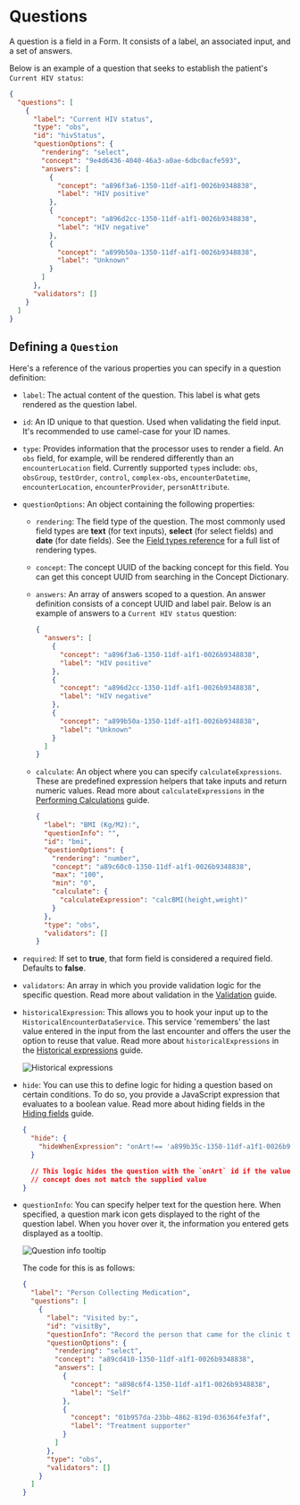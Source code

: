 # Questions

A question is a field in a Form. It consists of a label, an associated input, and a set of answers.

Below is an example of a question that seeks to establish the patient's `Current HIV status`:

```json copy
{
  "questions": [
    {
      "label": "Current HIV status",
      "type": "obs",
      "id": "hivStatus",
      "questionOptions": {
        "rendering": "select",
        "concept": "9e4d6436-4040-46a3-a0ae-6dbc0acfe593",
        "answers": [
          {
            "concept": "a896f3a6-1350-11df-a1f1-0026b9348838",
            "label": "HIV positive"
          },
          {
            "concept": "a896d2cc-1350-11df-a1f1-0026b9348838",
            "label": "HIV negative"
          },
          {
            "concept": "a899b50a-1350-11df-a1f1-0026b9348838",
            "label": "Unknown"
          }
        ]
      },
      "validators": []
    }
  ]
}
```

## Defining a `Question`

Here's a reference of the various properties you can specify in a question definition:

- `label`: The actual content of the question. This label is what gets rendered as the question label.
- `id`: An ID unique to that question. Used when validating the field input. It's recommended to use camel-case for your ID names.
- `type`: Provides information that the processor uses to render a field. An `obs` field, for example, will be rendered differently than an `encounterLocation` field. Currently supported `type`s include: `obs`, `obsGroup`, `testOrder`, `control`, `complex-obs`, `encounterDatetime`, `encounterLocation`, `encounterProvider`, `personAttribute`.

- `questionOptions`: An object containing the following properties:

  - `rendering`: The field type of the question. The most commonly used field types are **text** (for text inputs), **select** (for select fields) and **date** (for date fields). See the [Field types reference](/docs/field-types-reference) for a full list of rendering types.
  - `concept`: The concept UUID of the backing concept for this field. You can get this concept UUID from searching in the Concept Dictionary.
  - `answers`: An array of answers scoped to a question. An answer definition consists of a concept UUID and label pair. Below is an example of answers to a `Current HIV status` question:

    ```json copy
    {
      "answers": [
        {
          "concept": "a896f3a6-1350-11df-a1f1-0026b9348838",
          "label": "HIV positive"
        },
        {
          "concept": "a896d2cc-1350-11df-a1f1-0026b9348838",
          "label": "HIV negative"
        },
        {
          "concept": "a899b50a-1350-11df-a1f1-0026b9348838",
          "label": "Unknown"
        }
      ]
    }
    ```

  - `calculate`: An object where you can specify `calculateExpressions`. These are predefined expression helpers that take inputs and return numeric values. Read more about `calculateExpressions` in the [Performing Calculations](/docs/performing-calculations) guide.

    ```json copy
    {
      "label": "BMI (Kg/M2):",
      "questionInfo": "",
      "id": "bmi",
      "questionOptions": {
        "rendering": "number",
        "concept": "a89c60c0-1350-11df-a1f1-0026b9348838",
        "max": "100",
        "min": "0",
        "calculate": {
          "calculateExpression": "calcBMI(height,weight)"
        }
      },
      "type": "obs",
      "validators": []
    }
    ```

- `required`: If set to **true**, that form field is considered a required field. Defaults to **false**.
- `validators`: An array in which you provide validation logic for the specific question. Read more about validation in the [Validation](/docs/validation) guide.
- `historicalExpression`: This allows you to hook your input up to the `HistoricalEncounterDataService`. This service 'remembers' the last value entered in the input from the last encounter and offers the user the option to reuse that value. Read more about `historicalExpressions` in the [Historical expressions](/docs/historical-expressions) guide.

  ![Historical expressions](/screens/historical-expressions.webp)

- `hide`: You can use this to define logic for hiding a question based on certain conditions. To do so, you provide a JavaScript expression that evaluates to a boolean value. Read more about hiding fields in the [Hiding fields](/docs/conditional-rendering) guide.

  ```json copy
  {
    "hide": {
      "hideWhenExpression": "onArt!== 'a899b35c-1350-11df-a1f1-0026b9348838'"
    }

    // This logic hides the question with the `onArt` id if the value of its
    // concept does not match the supplied value
  }
  ```

- `questionInfo`: You can specify helper text for the question here. When specified, a question mark icon gets displayed to the right of the question label. When you hover over it, the information you entered gets displayed as a tooltip.

  ![Question info tooltip](/screens/question-info-tooltip.webp)

  The code for this is as follows:

  ```json copy
  {
    "label": "Person Collecting Medication",
    "questions": [
      {
        "label": "Visited by:",
        "id": "visitBy",
        "questionInfo": "Record the person that came for the clinic today, whether it is the patient or the treatment supporter.",
        "questionOptions": {
          "rendering": "select",
          "concept": "a89cd410-1350-11df-a1f1-0026b9348838",
          "answers": [
            {
              "concept": "a898c6f4-1350-11df-a1f1-0026b9348838",
              "label": "Self"
            },
            {
              "concept": "01b957da-23bb-4862-819d-036364fe3faf",
              "label": "Treatment supporter"
            }
          ]
        },
        "type": "obs",
        "validators": []
      }
    ]
  }
  ```
